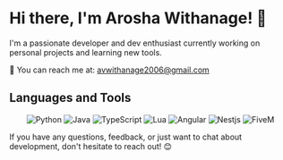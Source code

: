 # Hi there, I'm Arosha Withanage! 👋

I'm a passionate developer and dev enthusiast currently working on personal projects and learning new tools. 

📧 You can reach me at: avwithanage2006@gmail.com

## Languages and Tools

<p align="center">
  <img src="https://img.shields.io/badge/Python-3776AB?style=for-the-badge&logo=python&logoColor=white" alt="Python">
  <img src="https://img.shields.io/badge/Java-007396?style=for-the-badge&logo=java&logoColor=white" alt="Java">
  <img src="https://img.shields.io/badge/TypeScript-3178C6?style=for-the-badge&logo=typescript&logoColor=white" alt="TypeScript">
  <img src="https://img.shields.io/badge/Lua-2C2D72?style=for-the-badge&logo=lua&logoColor=white" alt="Lua">
  <img src="https://img.shields.io/badge/Angular-DD0031?style=for-the-badge&logo=angular&logoColor=white" alt="Angular">
  <img src="https://img.shields.io/badge/Nestjs-ff33581?style=for-the-badge&logo=nestjs&logoColor=white" alt="Nestjs">
  <img src="https://img.shields.io/badge/FiveM-ff8438?style=for-the-badge&logo=fivem&logoColor=white" alt="FiveM">
</p>


If you have any questions, feedback, or just want to chat about development, don't hesitate to reach out! 😊
